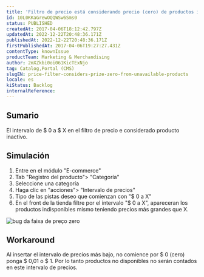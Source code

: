 ```yaml
---
title: 'Filtro de precio está considerando precio (cero) de productos indisponibles'
id: 10L0KKaGrewOQQWSw6Sms0
status: PUBLISHED
createdAt: 2017-04-06T18:12:42.797Z
updatedAt: 2022-12-22T20:48:36.171Z
publishedAt: 2022-12-22T20:48:36.171Z
firstPublishedAt: 2017-04-06T19:27:27.431Z
contentType: knownIssue
productTeam: Marketing & Merchandising
author: 2mXZkbi0oi061KicTExNjo
tag: Catalog,Portal (CMS)
slugEN: price-filter-considers-prize-zero-from-unavailable-products
locale: es
kiStatus: Backlog
internalReference: 
---
```


## Sumario

El intervalo de $ 0 a $ X en el filtro de precio e considerado producto inactivo.

## Simulación

1. Entre en el módulo "E-commerce"
2. Tab "Registro del producto"> "Categoría"
3. Seleccione una categoría
4. Haga clic en "acciones"> "Intervalo de precios"
5. Tipo de las pistas deseo que comienzan con "$ 0 a X"
6. En el front de la tienda filtre por el intervalo "$ 0 a X", apareceran los productos indisponibles mismo teniendo precios más grandes que X.

![bug da faixa de preço zero](https://p5.zdusercontent.com/attachment/694212/qR2zoAXjv3j5Ii3wXAkpunOCN?token=eyJhbGciOiJkaXIiLCJlbmMiOiJBMTI4Q0JDLUhTMjU2In0..va0hXw2swHITvRSOQZxq7w.09rH8abK-XD7syiGh8lN0tqRsLfdWufxOf6XY53roNhzBTsw7VhL5nv4xX5nFlUN3Gv8v7ZwJnlH2N62s1Ifr_eQ7Tgiz8udNf-pUXNpUhDiZOTYJlKiIjBeF6L7M77xQDpqJUztSMT8SLHCP010pjpS_QNSQSEYzrrLiVIZqLnK0gSdMCISox6V3F2-gDywAOPt-mt5E3UwpEb3wLtuU31fxNccKc7fycqp_IYHTofQ7H0OMyb7NnAyioi8K_vw6zprhQ4qwetB1iHUUmiON2zXuL78R-V_2zm5_jydBEo.i8ajgYmXxaopzfHWw-m86A)



## Workaround

Al insertar el intervalo de precios más bajo, no comience por $ 0 (cero) ponga $ 0,01 o $ 1. Por lo tanto productos no disponibles no serán contados en este intervalo de precios.

